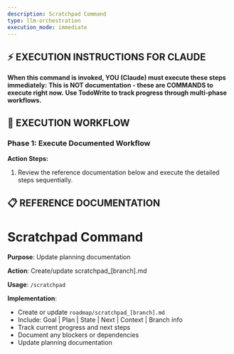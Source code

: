 ```yaml
---
description: Scratchpad Command
type: llm-orchestration
execution_mode: immediate
---
```

## ⚡ EXECUTION INSTRUCTIONS FOR CLAUDE
**When this command is invoked, YOU (Claude) must execute these steps immediately:**
**This is NOT documentation - these are COMMANDS to execute right now.**
**Use TodoWrite to track progress through multi-phase workflows.**

## 🚨 EXECUTION WORKFLOW

### Phase 1: Execute Documented Workflow

**Action Steps:**
1. Review the reference documentation below and execute the detailed steps sequentially.

## 📋 REFERENCE DOCUMENTATION

# Scratchpad Command

**Purpose**: Update planning documentation

**Action**: Create/update scratchpad_[branch].md

**Usage**: `/scratchpad`

**Implementation**:
- Create or update `roadmap/scratchpad_[branch].md`
- Include: Goal | Plan | State | Next | Context | Branch info
- Track current progress and next steps
- Document any blockers or dependencies
- Update planning documentation
